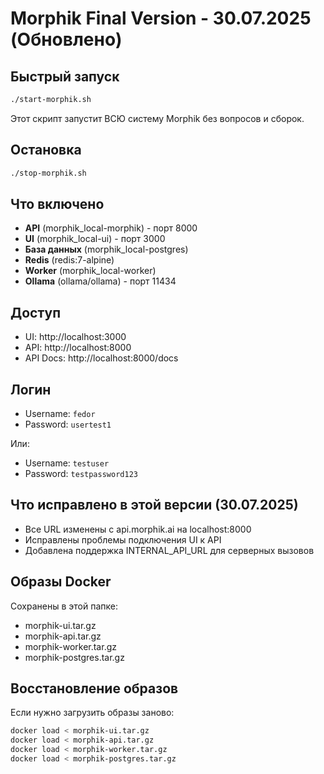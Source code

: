 # Morphik Final Version - 30.07.2025 (Обновлено)

## Быстрый запуск

```bash
./start-morphik.sh
```

Этот скрипт запустит ВСЮ систему Morphik без вопросов и сборок.

## Остановка

```bash
./stop-morphik.sh
```

## Что включено

- **API** (morphik_local-morphik) - порт 8000
- **UI** (morphik_local-ui) - порт 3000  
- **База данных** (morphik_local-postgres)
- **Redis** (redis:7-alpine)
- **Worker** (morphik_local-worker)
- **Ollama** (ollama/ollama) - порт 11434

## Доступ

- UI: http://localhost:3000
- API: http://localhost:8000
- API Docs: http://localhost:8000/docs

## Логин

- Username: `fedor`
- Password: `usertest1`

Или:
- Username: `testuser`
- Password: `testpassword123`

## Что исправлено в этой версии (30.07.2025)

- Все URL изменены с api.morphik.ai на localhost:8000
- Исправлены проблемы подключения UI к API
- Добавлена поддержка INTERNAL_API_URL для серверных вызовов

## Образы Docker

Сохранены в этой папке:
- morphik-ui.tar.gz
- morphik-api.tar.gz
- morphik-worker.tar.gz
- morphik-postgres.tar.gz

## Восстановление образов

Если нужно загрузить образы заново:

```bash
docker load < morphik-ui.tar.gz
docker load < morphik-api.tar.gz
docker load < morphik-worker.tar.gz
docker load < morphik-postgres.tar.gz
```